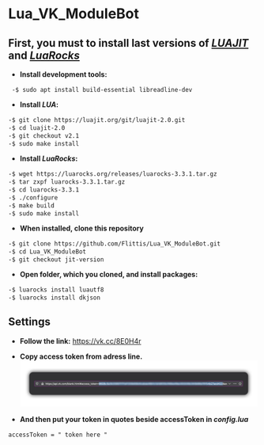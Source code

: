 # Lua_VK_ModuleBot


## **First, you must to install last versions of _[LUAJIT](https://luajit.org)_ and _[LuaRocks](https://luarocks.org/)_**
- **Install development tools:**
```
 -$ sudo apt install build-essential libreadline-dev
```

- **Install _LUA_:**
```
-$ git clone https://luajit.org/git/luajit-2.0.git
-$ cd luajit-2.0
-$ git checkout v2.1
-$ sudo make install
```
- **Install _LuaRocks_:**
```
-$ wget https://luarocks.org/releases/luarocks-3.3.1.tar.gz
-$ tar zxpf luarocks-3.3.1.tar.gz
-$ cd luarocks-3.3.1
-$ ./configure
-$ make build
-$ sudo make install
```

- **When installed, clone this repository**
```
-$ git clone https://github.com/Flittis/Lua_VK_ModuleBot.git
-$ cd Lua_VK_ModuleBot
-$ git checkout jit-version
```

- **Open folder, which you cloned, and install packages:**
```
-$ luarocks install luautf8
-$ luarocks install dkjson
```

## Settings

- **Follow the link:**
https://vk.cc/8E0H4r

- **Copy access token from adress line.**
![alt text](https://github.com/Flittis/Lua_VK_ModuleBot/raw/master/tokenScreen.jpg)

- **And then put your token in quotes beside accessToken in _config.lua_**
```
accessToken = " token here "
```
